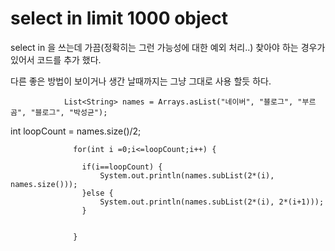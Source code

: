 #  select in  limit 1000 object 


select in 을 쓰는데 가끔(정확히는 그런 가능성에 대한 예외 처리..) 찾아야 하는 경우가 있어서 코드를 추가 했다.

다른 좋은 방법이 보이거나 생간 날때까지는 그냥 그대로 사용 할듯 하다.



				List<String> names = Arrays.asList("네이버", "블로그", "부르곰", "블로그", "박성균");

				  
 int loopCount = names.size()/2;
				  
				  for(int i =0;i<=loopCount;i++) {
					  
					if(i==loopCount) {
						System.out.println(names.subList(2*(i), names.size()));
					}else {
						System.out.println(names.subList(2*(i), 2*(i+1)));
					}
					  
					  
				  } 